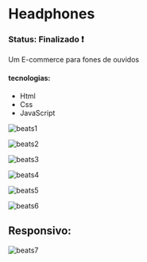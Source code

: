 <h1>  Headphones </h1>

<h3> Status: Finalizado ❗ </h3>

<p> Um E-commerce para fones de ouvidos </p>

<h4> tecnologias: </h4>

+ Html
+ Css
+ JavaScript

![beats1](https://user-images.githubusercontent.com/66790414/132763639-14014117-c8ef-4890-b5ff-c61459422f2f.PNG)

![beats2](https://user-images.githubusercontent.com/66790414/132763913-bf0aade2-454b-407e-adcb-83e0eaa3b4c1.PNG)

![beats3](https://user-images.githubusercontent.com/66790414/132764078-c0213ae0-ebf6-427e-8067-e303c0f9f858.PNG)

![beats4](https://user-images.githubusercontent.com/66790414/132764109-31091732-15aa-4808-a586-524d8ccb8e8d.PNG)

![beats5](https://user-images.githubusercontent.com/66790414/132764129-33caaf1c-649b-4477-9557-d1eda1c74935.PNG)

![beats6](https://user-images.githubusercontent.com/66790414/132764157-58f1e412-7930-45ad-ae25-2773f9417764.PNG)

<h2> Responsivo: </h2>

![beats7](https://user-images.githubusercontent.com/66790414/132764433-f77e6e4b-cb3b-422f-a61d-93449c6a46d7.PNG)

